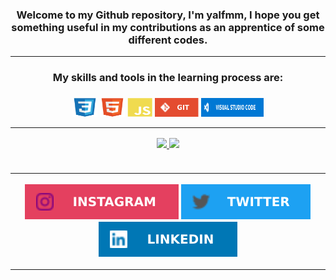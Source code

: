 ### <div align="center">Welcome to my Github repository, I'm yalfmm, I hope you get something useful in my contributions as an apprentice of some different codes. <hr>

<div align="center">
<h3><strong>My skills and tools in the learning process are:</strong><h3>
<p><img align="center" alt="CSS" height="30" width="40" src="./assets/ico/css3-original.svg">
<img align="center" alt="HTML" height="30" width="40" src="./assets/ico/html5-original.svg">
<img id="js" align="center" alt="Js" height="30" width="40" src="./assets/ico/javascript-plain.svg">
<img align="center" alt="git" height="30" width="70" src="./assets/ico/git-ico.svg">
<img align="center" alt="vs" height="30" width="100" src="./assets/ico/vscode-ico.svg">   
<hr>
<div align="center">
<a href="https://github.com/yalfmm">
<img height="155px" src="https://github-readme-stats.vercel.app/api?username=yalfmm&show_icons=true&theme=dark&include_all_commits=true&count_private=true"/>
<img height="155px" src="https://github-readme-stats.vercel.app/api/top-langs/?username=yalfmm&layout=compact&theme=dark"/>  
</div> 
<br><hr>  
<div> 
<!-- <a href="reedit" target="_blank"><img src="./assets/ico/reddit-ico.svg" target="_blank"></a> -->
<a href="https://www.instagram.com/yalfmm/" target="_blank"><img src="./assets/ico/instagram-ico.svg" target="_blank"></a>
<a href="https://twitter.com/AlucardKain" target="_blank"><img src="./assets/ico/twitter-ico.svg"target=_blank"></a>
<!-- <a href="freecodecamp" target="_blank"><img src="./assets/ico/freecodecamp-ico.svg"></a> -->
<a href="https://www.linkedin.com/in/yossffer-meneses-manchego-a00a12234/" target="_blank"><img src="./assets/ico/linkedin-ico.svg" target="_blank"></a>
<br><hr>
